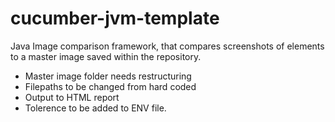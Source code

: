 cucumber-jvm-template
=====================

Java Image comparison framework, that compares screenshots of elements to a master image saved within the repository.

- Master image folder needs restructuring
- Filepaths to be changed from hard coded
- Output to HTML report
- Tolerence to be added to ENV file.
